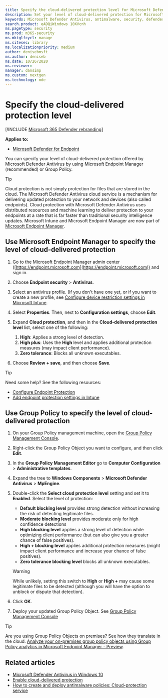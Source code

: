 ```yaml
---
title: Specify the cloud-delivered protection level for Microsoft Defender Antivirus
description: Set your level of cloud-delivered protection for Microsoft Defender Antivirus.
keywords: Microsoft Defender Antivirus, antimalware, security, defender, cloud, aggressiveness, protection level
search.product: eADQiWindows 10XVcnh
ms.pagetype: security
ms.prod: m365-security
ms.mktglfcycl: manage
ms.sitesec: library
ms.localizationpriority: medium
author: denisebmsft
ms.author: deniseb
ms.date: 10/26/2020
ms.reviewer: 
manager: dansimp
ms.custom: nextgen
ms.technology: mde
---
```


# Specify the cloud-delivered protection level

[!INCLUDE [Microsoft 365 Defender rebranding](../../includes/microsoft-defender.md)]


**Applies to:**

- [Microsoft Defender for Endpoint](https://go.microsoft.com/fwlink/?linkid=2154037)

You can specify your level of cloud-delivered protection offered by Microsoft Defender Antivirus by using Microsoft Endpoint Manager (recommended) or Group Policy.

> [!TIP]
> Cloud protection is not simply protection for files that are stored in the cloud. The Microsoft Defender Antivirus cloud service is a mechanism for delivering updated protection to your network and devices (also called endpoints). Cloud protection with Microsoft Defender Antivirus uses distributed resources and machine learning to deliver protection to your endpoints at a rate that is far faster than traditional security intelligence updates. 
> Microsoft Intune and Microsoft Endpoint Manager are now part of [Microsoft Endpoint Manager](https://docs.microsoft.com/mem/endpoint-manager-overview). 


## Use Microsoft Endpoint Manager to specify the level of cloud-delivered protection

1. Go to the Microsoft Endpoint Manager admin center ([https://endpoint.microsoft.com](https://endpoint.microsoft.com)) and sign in.

2. Choose **Endpoint security** > **Antivirus**.

3. Select an antivirus profile. (If you don't have one yet, or if you want to create a new profile, see [Configure device restriction settings in Microsoft Intune](https://docs.microsoft.com/intune/device-restrictions-configure).

4. Select **Properties**. Then, next to **Configuration settings**, choose **Edit**.

5. Expand **Cloud protection**, and then in the **Cloud-delivered protection level** list, select one of the following:

    1. **High**: Applies a strong level of detection.
    2. **High plus**: Uses the **High** level and applies additional protection measures (may impact client performance).
    3. **Zero tolerance**: Blocks all unknown executables.

6. Choose **Review + save**, and then choose **Save**. 

> [!TIP]
> Need some help? See the following resources:
> - [Configure Endpoint Protection](https://docs.microsoft.com/mem/configmgr/protect/deploy-use/endpoint-protection-configure)
> - [Add endpoint protection settings in Intune](https://docs.microsoft.com/mem/intune/protect/endpoint-protection-configure)
  

## Use Group Policy to specify the level of cloud-delivered protection

1.  On your Group Policy management machine, open the [Group Policy Management Console](https://technet.microsoft.com/library/cc731212.aspx).

2. Right-click the Group Policy Object you want to configure, and then click **Edit**.

3.  In the **Group Policy Management Editor** go to **Computer Configuration** > **Administrative templates**.

4.  Expand the tree to **Windows Components** > **Microsoft Defender Antivirus** > **MpEngine**.

5.  Double-click the **Select cloud protection level** setting and set it to **Enabled**. Select the level of protection:
    - **Default blocking level** provides strong detection without increasing the risk of detecting legitimate files.
    - **Moderate blocking level** provides moderate only for high confidence detections
    - **High blocking level** applies a strong level of detection while optimizing client performance (but can also give you a greater chance of false positives).
    - **High + blocking level** applies additional protection measures (might impact client performance and increase your chance of false positives).
    - **Zero tolerance blocking level** blocks all unknown executables.
    
    > [!WARNING]
    > While unlikely, setting this switch to **High** or **High +** may cause some legitimate files to be detected (although you will have the option to unblock or dispute that detection).

6. Click **OK**.

7. Deploy your updated Group Policy Object. See [Group Policy Management Console](https://msdn.microsoft.com/library/ee663280(v=vs.85).aspx)

> [!TIP]
> Are you using Group Policy Objects on premises? See how they translate in the cloud. [Analyze your on-premises group policy objects using Group Policy analytics in Microsoft Endpoint Manager - Preview](https://docs.microsoft.com/mem/intune/configuration/group-policy-analytics). 
  
## Related articles

- [Microsoft Defender Antivirus in Windows 10](microsoft-defender-antivirus-in-windows-10.md)
- [Enable cloud-delivered protection](enable-cloud-protection-microsoft-defender-antivirus.md)
- [How to create and deploy antimalware policies: Cloud-protection service](https://docs.microsoft.com/configmgr/protect/deploy-use/endpoint-antimalware-policies#cloud-protection-service)


